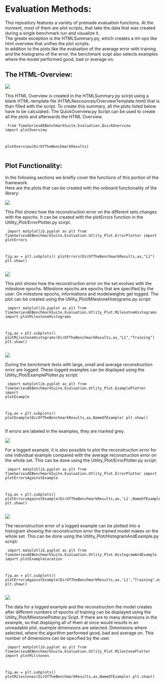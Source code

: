 # Evaluation Methods:

This repository features a variety of premade evaluation functions. At the moment, most of them are plot scripts, that take the data that was created during a single benchmark run and visualize it.<br>
The greate exception is the HTMLSummary.py, which creates a ml-ops like html overview that unifies the plot scirpts. <br>
In addition to the plots like the evaluation of the average error with training and the histograms of the error, the benchmark scipt also selects examples where the model performed good, bad or average on.

## The HTML-Overview:

![](.ExamplePlots/Screenshot.png)

This HTML Overview is created in the HTMLSummary.py scirpt using a blank HTML-template file (HTMLRescources/OverviewTemplate.html) that is than filled with the script. To create this summary, all the plots listed below have to be calculated. The QuickOverview.py Script can be used to create all the plots and afterwards the HTML Overview.


<code><pre>
from TimeSeriesAEBenchmarkSuite.Evaluation.QuickOverview import plotOverview

plotOverview(DirOfTheBenchmarkResults)
</code></pre>

## Plot Functionality:

In the following sections we briefly cover the functions of this portion of the framework.<br>
Here are the plots that can be created with the onboard functionality of the library:

![](.ExamplePlots/Error.png)

This Plot shows how the reconstruction error on the different sets changes with the epochs. It can be created with the plotErrors function in the Utility_Plot/ErrorPlotter.py scirpt.


<code><pre>
import matplotlib.pyplot as plt
from TimeSeriesAEBenchmarkSuite.Evaluation.Utlity_Plot.ErrorPlotter import plotErrors

fig,ax = plt.subplots()
plotErrors(DirOfTheBenchmarkResults,ax,"L1")
plt.show()
</code></pre>

![](.ExamplePlots/ErrorHist.png)

This plot shows how the reconstruction error on the set evolves with the milestone epochs. Milestone epochs are epochs that are specified by the user. On milestone epochs, informations and modelweights get logged. The plot can be created using the Utility_Plot/MilestoneHistograms.py script:

<code><pre>
import matplotlib.pyplot as plt
from TimeSeriesAEBenchmarkSuite.Evaluation.Utlity_Plot.MilesotneHistograms import plotMilestoneHistograms

fig,ax = plt.subplots()
plotMilestoneHistograms(DirOfTheBenchmarkResults,ax,"L1","Training")
plt.show()
</code></pre>

![](.ExamplePlots/ExampleData.png)

During the benchmark tests with large, small and average reconstruction error are logged. These logged examples can be displayed using the Utility_Plot/ExamplePlotter.py script:

<code><pre>
import matplotlib.pyplot as plt
from TimeSeriesAEBenchmarkSuite.Evaluation.Utlity_Plot.ExamplePlotter import plotExample

fig,ax = plt.subplots()
plotExample(DirOfTheBenchmarkResults,ax,NameOfExample)
plt.show()
</code></pre>

If errors are labeled in the examples, they are marked grey.

![](.ExamplePlots/ExampleError.png)

For a logged example, it is also possible to plot the reconstruction error for one individual example compared with the average reconstruction error on the whole set. This can be done using the Utility_Plot/ErrorPlotter.py script:

<code><pre>
import matplotlib.pyplot as plt
from TimeSeriesAEBenchmarkSuite.Evaluation.Utlity_Plot.ErrorPlotter import plotErrorsAgainstExample

fig,ax = plt.subplots()
plotErrorsAgainstExample(DirOfTheBenchmarkResults,ax,'L1',NameOfExample,"Training",exampleIndex=26)
plt.show()
</code></pre>

![](.ExamplePlots/ExampleHistogram.png)

The reconstruction error of a logged example can be plotted into a histogram showing the reconstruction error the trained model makes on the whole set. This can be done using the Utility_Plot/HistogramAndExample.py script:

<code><pre>
import matplotlib.pyplot as plt
from TimeSeriesAEBenchmarkSuite.Evaluation.Utlity_Plot.HistogramAndExample import plotExampleLocation

fig,ax = plt.subplots()
plotErrorsAgainstExample(DirOfTheBenchmarkResults,ax,'L1',"Training",exampleIndex=26)
plt.show()
</code></pre>

![](.ExamplePlots/ExampleReconstruction.png)

The data for a logged example and the reconstruction the model creates after different numbers of epochs of training can be displayed using the Utility_Plot/MilestonePlotter.py Scipt. If there are to many dimensions in the example, so that displaying all of them at once would results in an unreadable plot, example dimensions are selected. Dimensions where selected, where the algorithm performed good, bad and average on. This number of dimensions can be specified by the user.

<code><pre>
import matplotlib.pyplot as plt
from TimeSeriesAEBenchmarkSuite.Evaluation.Utlity_Plot.MilestonePlotter import plotMilstones

fig,ax = plt.subplots()
plotMilestones(DirOfTheBenchmarkResults,ax,NameOfExample)
plt.show()
</code></pre>




